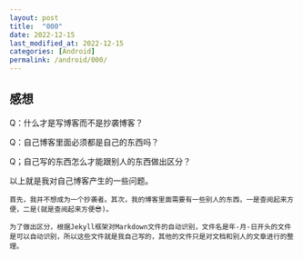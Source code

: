 ```yaml
---
layout: post
title:  "000"
date: 2022-12-15
last_modified_at: 2022-12-15
categories: [Android]
permalink: /android/000/
---
```


## 感想
Q：什么才是写博客而不是抄袭博客？

Q：自己博客里面必须都是自己的东西吗？

Q；自己写的东西怎么才能跟别人的东西做出区分？

以上就是我对自己博客产生的一些问题。

    首先，我并不想成为一个抄袭者。其次，我的博客里面需要有一些别人的东西，一是查阅起来方便，二是(就是查阅起来方便😎)。

    为了做出区分，根据Jekyll框架对Markdown文件的自动识别，文件名是年-月-日开头的文件是可以自动识别，所以这些文件就是我自己写的，其他的文件只是对文档和别人的文章进行的整理。
